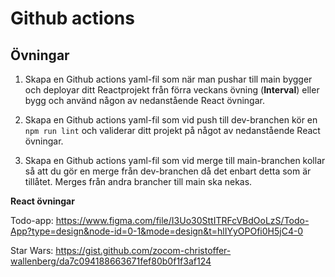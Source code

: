 # Github actions

## Övningar

1. Skapa en Github actions yaml-fil som när man pushar till main bygger och deployar ditt Reactprojekt från förra veckans övning (**Interval**) eller bygg och använd någon av nedanstående React övningar.

2. Skapa en Github actions yaml-fil som vid push till dev-branchen kör en `npm run lint` och validerar ditt projekt på något av nedanstående React övningar.

3. Skapa en Github actions yaml-fil som vid merge till main-branchen kollar så att du gör en merge från dev-branchen då det enbart detta som är tillåtet. Merges från andra brancher till main ska nekas.

**React övningar**

Todo-app: https://www.figma.com/file/I3Uo30SttITRFcVBdOoLzS/Todo-App?type=design&node-id=0-1&mode=design&t=hlIYyOPOfi0H5jC4-0

Star Wars: https://gist.github.com/zocom-christoffer-wallenberg/da7c094188663671fef80b0f1f3af124
